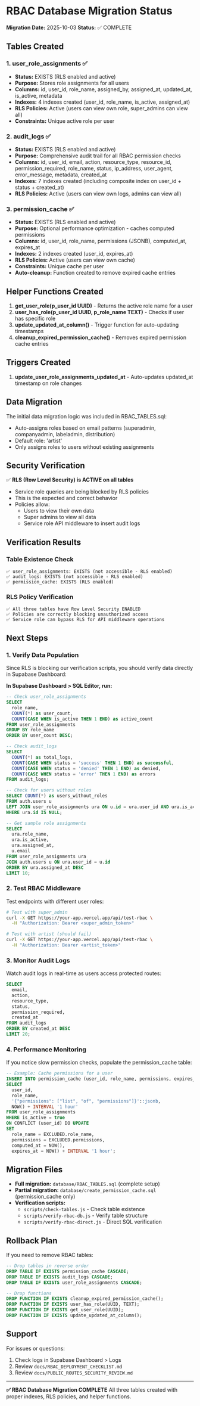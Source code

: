 # RBAC Database Migration Status

**Migration Date:** 2025-10-03
**Status:** ✅ COMPLETE

## Tables Created

### 1. user_role_assignments ✅
- **Status:** EXISTS (RLS enabled and active)
- **Purpose:** Stores role assignments for all users
- **Columns:** id, user_id, role_name, assigned_by, assigned_at, updated_at, is_active, metadata
- **Indexes:** 4 indexes created (user_id, role_name, is_active, assigned_at)
- **RLS Policies:** Active (users can view own role, super_admins can view all)
- **Constraints:** Unique active role per user

### 2. audit_logs ✅
- **Status:** EXISTS (RLS enabled and active)
- **Purpose:** Comprehensive audit trail for all RBAC permission checks
- **Columns:** id, user_id, email, action, resource_type, resource_id, permission_required, role_name, status, ip_address, user_agent, error_message, metadata, created_at
- **Indexes:** 7 indexes created (including composite index on user_id + status + created_at)
- **RLS Policies:** Active (users can view own logs, admins can view all)

### 3. permission_cache ✅
- **Status:** EXISTS (RLS enabled and active)
- **Purpose:** Optional performance optimization - caches computed permissions
- **Columns:** id, user_id, role_name, permissions (JSONB), computed_at, expires_at
- **Indexes:** 2 indexes created (user_id, expires_at)
- **RLS Policies:** Active (users can view own cache)
- **Constraints:** Unique cache per user
- **Auto-cleanup:** Function created to remove expired cache entries

## Helper Functions Created

1. **get_user_role(p_user_id UUID)** - Returns the active role name for a user
2. **user_has_role(p_user_id UUID, p_role_name TEXT)** - Checks if user has specific role
3. **update_updated_at_column()** - Trigger function for auto-updating timestamps
4. **cleanup_expired_permission_cache()** - Removes expired permission cache entries

## Triggers Created

1. **update_user_role_assignments_updated_at** - Auto-updates updated_at timestamp on role changes

## Data Migration

The initial data migration logic was included in RBAC_TABLES.sql:
- Auto-assigns roles based on email patterns (superadmin, companyadmin, labeladmin, distribution)
- Default role: 'artist'
- Only assigns roles to users without existing assignments

## Security Verification

✅ **RLS (Row Level Security) is ACTIVE on all tables**
- Service role queries are being blocked by RLS policies
- This is the expected and correct behavior
- Policies allow:
  - Users to view their own data
  - Super admins to view all data
  - Service role API middleware to insert audit logs

## Verification Results

### Table Existence Check
```
✅ user_role_assignments: EXISTS (not accessible - RLS enabled)
✅ audit_logs: EXISTS (not accessible - RLS enabled)
✅ permission_cache: EXISTS (RLS enabled)
```

### RLS Policy Verification
```
✅ All three tables have Row Level Security ENABLED
✅ Policies are correctly blocking unauthorized access
✅ Service role can bypass RLS for API middleware operations
```

## Next Steps

### 1. Verify Data Population
Since RLS is blocking our verification scripts, you should verify data directly in Supabase Dashboard:

**In Supabase Dashboard > SQL Editor, run:**

```sql
-- Check user_role_assignments
SELECT
  role_name,
  COUNT(*) as user_count,
  COUNT(CASE WHEN is_active THEN 1 END) as active_count
FROM user_role_assignments
GROUP BY role_name
ORDER BY user_count DESC;

-- Check audit_logs
SELECT
  COUNT(*) as total_logs,
  COUNT(CASE WHEN status = 'success' THEN 1 END) as successful,
  COUNT(CASE WHEN status = 'denied' THEN 1 END) as denied,
  COUNT(CASE WHEN status = 'error' THEN 1 END) as errors
FROM audit_logs;

-- Check for users without roles
SELECT COUNT(*) as users_without_roles
FROM auth.users u
LEFT JOIN user_role_assignments ura ON u.id = ura.user_id AND ura.is_active = true
WHERE ura.id IS NULL;

-- Get sample role assignments
SELECT
  ura.role_name,
  ura.is_active,
  ura.assigned_at,
  u.email
FROM user_role_assignments ura
JOIN auth.users u ON ura.user_id = u.id
ORDER BY ura.assigned_at DESC
LIMIT 10;
```

### 2. Test RBAC Middleware

Test endpoints with different user roles:

```bash
# Test with super_admin
curl -X GET https://your-app.vercel.app/api/test-rbac \
  -H "Authorization: Bearer <super_admin_token>"

# Test with artist (should fail)
curl -X GET https://your-app.vercel.app/api/test-rbac \
  -H "Authorization: Bearer <artist_token>"
```

### 3. Monitor Audit Logs

Watch audit logs in real-time as users access protected routes:

```sql
SELECT
  email,
  action,
  resource_type,
  status,
  permission_required,
  created_at
FROM audit_logs
ORDER BY created_at DESC
LIMIT 20;
```

### 4. Performance Monitoring

If you notice slow permission checks, populate the permission_cache table:

```sql
-- Example: Cache permissions for a user
INSERT INTO permission_cache (user_id, role_name, permissions, expires_at)
SELECT
  user_id,
  role_name,
  '{"permissions": ["list", "of", "permissions"]}'::jsonb,
  NOW() + INTERVAL '1 hour'
FROM user_role_assignments
WHERE is_active = true
ON CONFLICT (user_id) DO UPDATE
SET
  role_name = EXCLUDED.role_name,
  permissions = EXCLUDED.permissions,
  computed_at = NOW(),
  expires_at = NOW() + INTERVAL '1 hour';
```

## Migration Files

- **Full migration:** `database/RBAC_TABLES.sql` (complete setup)
- **Partial migration:** `database/create_permission_cache.sql` (permission_cache only)
- **Verification scripts:**
  - `scripts/check-tables.js` - Check table existence
  - `scripts/verify-rbac-db.js` - Verify table structure
  - `scripts/verify-rbac-direct.js` - Direct SQL verification

## Rollback Plan

If you need to remove RBAC tables:

```sql
-- Drop tables in reverse order
DROP TABLE IF EXISTS permission_cache CASCADE;
DROP TABLE IF EXISTS audit_logs CASCADE;
DROP TABLE IF EXISTS user_role_assignments CASCADE;

-- Drop functions
DROP FUNCTION IF EXISTS cleanup_expired_permission_cache();
DROP FUNCTION IF EXISTS user_has_role(UUID, TEXT);
DROP FUNCTION IF EXISTS get_user_role(UUID);
DROP FUNCTION IF EXISTS update_updated_at_column();
```

## Support

For issues or questions:
1. Check logs in Supabase Dashboard > Logs
2. Review `docs/RBAC_DEPLOYMENT_CHECKLIST.md`
3. Review `docs/PUBLIC_ROUTES_SECURITY_REVIEW.md`

---

**✅ RBAC Database Migration COMPLETE**
All three tables created with proper indexes, RLS policies, and helper functions.
